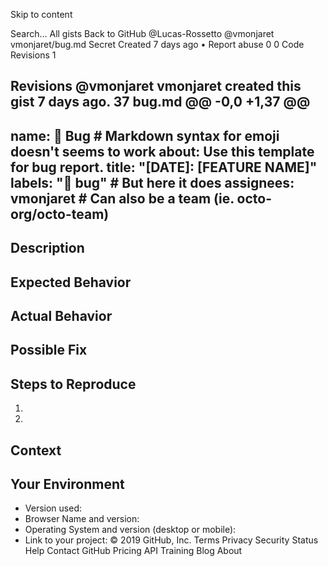 Skip to content
 
Search…
All gists
Back to GitHub
@Lucas-Rossetto 
@vmonjaret vmonjaret/bug.md Secret
Created 7 days ago • Report abuse
0
0
 Code Revisions 1
<script src="https://gist.github.com/vmonjaret/25b56c450d1e9e8d88ba3bb70696531b.js"></script>
  
Revisions
@vmonjaret vmonjaret created this gist 7 days ago.
 37  bug.md 
@@ -0,0 +1,37 @@
---
name: 🐛 Bug # Markdown syntax for emoji doesn't seems to work
about: Use this template for bug report.
title: "[DATE]: [FEATURE NAME]"
labels: ":bug: bug" # But here it does
assignees: vmonjaret # Can also be a team (ie. octo-org/octo-team)
---

<!--- Provide a general summary of the issue in the Title above -->

## Description
<!--- Provide a more detailed introduction to the issue itself, and why you consider it to be a bug -->

## Expected Behavior
<!--- Tell us what should happen -->

## Actual Behavior
<!--- Tell us what happens instead -->

## Possible Fix
<!--- Not obligatory, but suggest a fix or reason for the bug -->

## Steps to Reproduce
<!--- Provide a link to a live example, or an unambiguous set of steps to -->
<!--- reproduce this bug. Include code to reproduce, if relevant -->
1.
2.

## Context
<!--- How has this bug affected you? What were you trying to accomplish? -->

## Your Environment
<!--- Include as many relevant details about the environment you experienced the bug in -->
* Version used:
* Browser Name and version:
* Operating System and version (desktop or mobile):
* Link to your project:
© 2019 GitHub, Inc.
Terms
Privacy
Security
Status
Help
Contact GitHub
Pricing
API
Training
Blog
About
